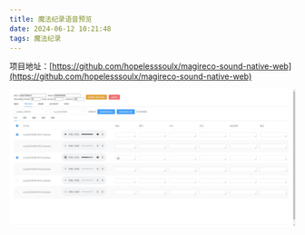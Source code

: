```yaml
---
title: 魔法纪录语音预览
date: 2024-06-12 10:21:48
tags: 魔法纪录
---
```

项目地址：[https://github.com/hopelesssoulx/magireco-sound-native-web](https://github.com/hopelesssoulx/magireco-sound-native-web)

![magireco-sound-native-web](../img/magireco-sound-native-web.jpg)